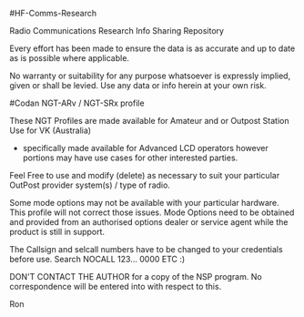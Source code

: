 #HF-Comms-Research

Radio Communications Research Info Sharing Repository

Every effort has been made to ensure the data is as accurate and up to date as is possible where applicable.

No warranty or suitability for any purpose whatsoever is expressly implied, given or shall be levied. Use any data or info herein at your own risk.



#Codan NGT-ARv / NGT-SRx profile

These NGT Profiles are made available for Amateur and or Outpost Station Use for VK (Australia) 
- specifically made available for Advanced LCD operators however portions may have use cases for other interested parties.

Feel Free to use and modify (delete)  as necessary to suit your particular OutPost provider system(s) / type of radio. 

Some mode options may not be available with your particular hardware. 
This profile will not correct those issues. 
Mode Options need to be obtained and provided from an authorised options dealer or service agent while the product is still in support.

The Callsign and selcall numbers have to be changed to your credentials before use. 
Search NOCALL 123... 0000 ETC :)

DON'T CONTACT THE AUTHOR for a copy of the NSP program. No correspondence will be entered into with respect to this.

Ron
